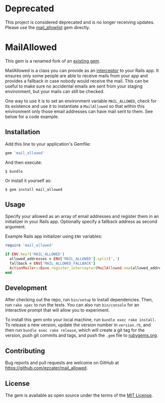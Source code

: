 # Deprecated

This project is considered deprecated and is no longer receiving updates. Please use the
[mail_allowlist](https://github.com/brightin/mail_allowlist) gem directly.

# MailAllowed

This gem is a renamed fork of an [existing gem](https://github.com/brightin/mail_whitelist).

MailAllowed is a class you can provide as an
[interceptor](http://guides.rubyonrails.org/action_mailer_basics.html#intercepting-emails)
to your Rails app. It ensures only some people are able to receive mails from
your app and provides a fallback in case nobody would receive the mail. This
can be useful to make sure no accidental emails are sent from your staging
environment, but your mails can still be checked.

One way to use it is to set an environment variable `MAIL_ALLOWED`, check
for its existence and use it to instantiate a `MailAllowed` so that within 
this environment only those email addresses can have mail sent to them.
See below for a code example.

## Installation

Add this line to your application's Gemfile:

```ruby
gem 'mail_allowed'
```

And then execute:

    $ bundle

Or install it yourself as:

    $ gem install mail_allowed

## Usage

Specify your allowed as an array of email addresses and register them in an
initializer in your Rails app. Optionally specify a fallback address as second
argument.

Example Rails app initializer using `ENV` variables:

```ruby
require 'mail_allowed'

if ENV.key?('MAIL_ALLOWED')
  allowed_addresses = ENV['MAIL_ALLOWED'].split(',')
  fallback = ENV['MAIL_ALLOWED_FALLBACK']
  ActionMailer::Base.register_interceptor(MailAllowed.new(allowed_addresses, fallback))
end
```

## Development

After checking out the repo, run `bin/setup` to install dependencies. Then, run `rake spec` to run the tests. You can also run `bin/console` for an interactive prompt that will allow you to experiment.

To install this gem onto your local machine, run `bundle exec rake install`. To release a new version, update the version number in `version.rb`, and then run `bundle exec rake release`, which will create a git tag for the version, push git commits and tags, and push the `.gem` file to [rubygems.org](https://rubygems.org).

## Contributing

Bug reports and pull requests are welcome on GitHub at https://github.com/ezcater/mail_allowed.

## License

The gem is available as open source under the terms of the [MIT License](http://opensource.org/licenses/MIT).
